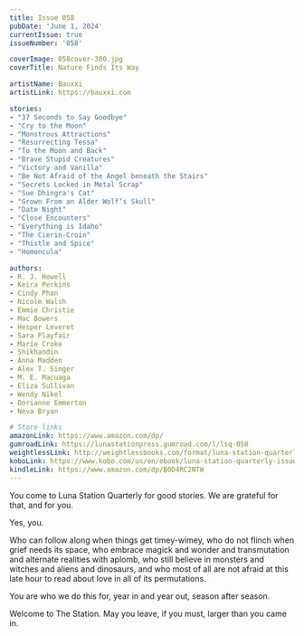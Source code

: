 ```yaml
---
title: Issue 058
pubDate: 'June 1, 2024'
currentIssue: true
issueNumber: '058'

coverImage: 058cover-300.jpg
coverTitle: Nature Finds Its Way

artistName: Bauxxi 
artistLink: https://bauxxi.com

stories: 
- "37 Seconds to Say Goodbye"
- "Cry to the Moon"
- "Monstrous Attractions"
- "Resurrecting Tessa"
- "To the Moon and Back"
- "Brave Stupid Creatures"
- "Victory and Vanilla"
- "Be Not Afraid of the Angel beneath the Stairs"
- "Secrets Locked in Metal Scrap"
- "Sue Dhingra's Cat"
- "Grown From an Alder Wolf’s Skull"
- "Date Night"
- "Close Encounters"
- "Everything is Idaho"
- "The Cierin-Croin"
- "Thistle and Spice"
- "Homoncula"

authors: 
- R. J. Howell
- Keira Perkins
- Cindy Phan
- Nicole Walsh
- Emmie Christie
- Mac Bowers
- Hesper Leveret
- Sara Playfair
- Marie Croke
- Shikhandin
- Anna Madden
- Alex T. Singer
- M. E. Macuaga
- Eliza Sullivan
- Wendy Nikel
- Dorianne Emmerton
- Neva Bryan

# Store links
amazonLink: https://www.amazon.com/dp/
gumroadLink: https://lunastationpress.gumroad.com/l/lsq-058
weightlessLink: http://weightlessbooks.com/format/luna-station-quarterly-issue-58
koboLink: https://www.kobo.com/us/en/ebook/luna-station-quarterly-issue-058
kindleLink: https://www.amazon.com/dp/B0D4RC2NTW
---
```

You come to Luna Station Quarterly for good stories. We are grateful for that, and for you.

Yes, you.

Who can follow along when things get timey-wimey, who do not flinch when grief needs its space, who embrace magick and wonder and transmutation and alternate realities with aplomb, who still believe in monsters and witches and aliens and dinosaurs, and who most of all are not afraid at this late hour to read about love in all of its permutations.

You are who we do this for, year in and year out, season after season.

Welcome to The Station. May you leave, if you must, larger than you came in.